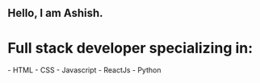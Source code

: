 ## Hello, I am Ashish.
<h1>Full stack developer specializing in:</h1>
- HTML
- CSS
- Javascript
- ReactJs
- Python
